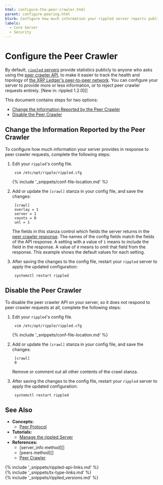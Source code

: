 ```yaml
---
html: configure-the-peer-crawler.html
parent: configure-peering.html
blurb: Configure how much information your rippled server reports publicly about its status and peers.
labels:
  - Core Server
  - Security
---
```

# Configure the Peer Crawler

By default, [`rippled` servers](xrpl-servers.html) provide statistics publicly to anyone who asks using the [peer crawler API](peer-crawler.html), to make it easier to track the health and topology of [the XRP Ledger's peer-to-peer network](consensus-network.html). You can configure your server to provide more or less information, or to reject peer crawler requests entirely. [New in: rippled 1.2.0][]

This document contains steps for two options:

- [Change the Information Reported by the Peer Crawler](#change-the-information-reported-by-the-peer-crawler)
- [Disable the Peer Crawler](#disable-the-peer-crawler)

## Change the Information Reported by the Peer Crawler

To configure how much information your server provides in response to peer crawler requests, complete the following steps:

1. Edit your `rippled`'s config file.

        vim /etc/opt/ripple/rippled.cfg

    {% include '_snippets/conf-file-location.md' %}<!--_ -->

2. Add or update the `[crawl]` stanza in your config file, and save the changes:

        [crawl]
        overlay = 1
        server = 1
        counts = 0
        unl = 1

    The fields in this stanza control which fields the server returns in the [peer crawler response](peer-crawler.html#response-format). The names of the config fields match the fields of the API response. A setting with a value of `1` means to include the field in the response. A value of `0` means to omit that field from the response. This example shows the default values for each setting.

3. After saving the changes to the config file, restart your `rippled` server to apply the updated configuration:

        systemctl restart rippled


## Disable the Peer Crawler

To disable the peer crawler API on your server, so it does not respond to peer crawler requests at all, complete the following steps:

1. Edit your `rippled`'s config file.

        vim /etc/opt/ripple/rippled.cfg

    {% include '_snippets/conf-file-location.md' %}<!--_ -->

2. Add or update the `[crawl]` stanza in your config file, and save the changes:

        [crawl]
        0

    Remove or comment out all other contents of the crawl stanza.

3. After saving the changes to the config file, restart your `rippled` server to apply the updated configuration:

        systemctl restart rippled


## See Also

- **Concepts:**
    - [Peer Protocol](peer-protocol.html)
- **Tutorials:**
    - [Manage the rippled Server](manage-the-rippled-server.html)
- **References:**
    - [server_info method][]
    - [peers method][]
    - [Peer Crawler](peer-crawler.html)

<!--{# common link defs #}-->
{% include '_snippets/rippled-api-links.md' %}			
{% include '_snippets/tx-type-links.md' %}			
{% include '_snippets/rippled_versions.md' %}

